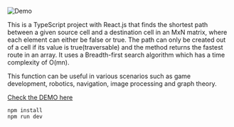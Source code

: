 ![Demo](https://s3.gifyu.com/images/demo3f8465d392d47c58.gif)

This is a TypeScript project with React.js that finds the shortest path between a given source cell and a destination cell in an MxN matrix, where each element can either be false or true. The path can only be created out of a cell if its value is true(traversable) and the method returns the fastest route in an array. It uses a Breadth-first search algorithm which has a time complexity of O(mn). 

This function can be useful in various scenarios such as game development, robotics, navigation, image processing and graph theory.

[Check the DEMO here](https://clinquant-valkyrie-fbce79.netlify.app/)


    npm install
    npm run dev

